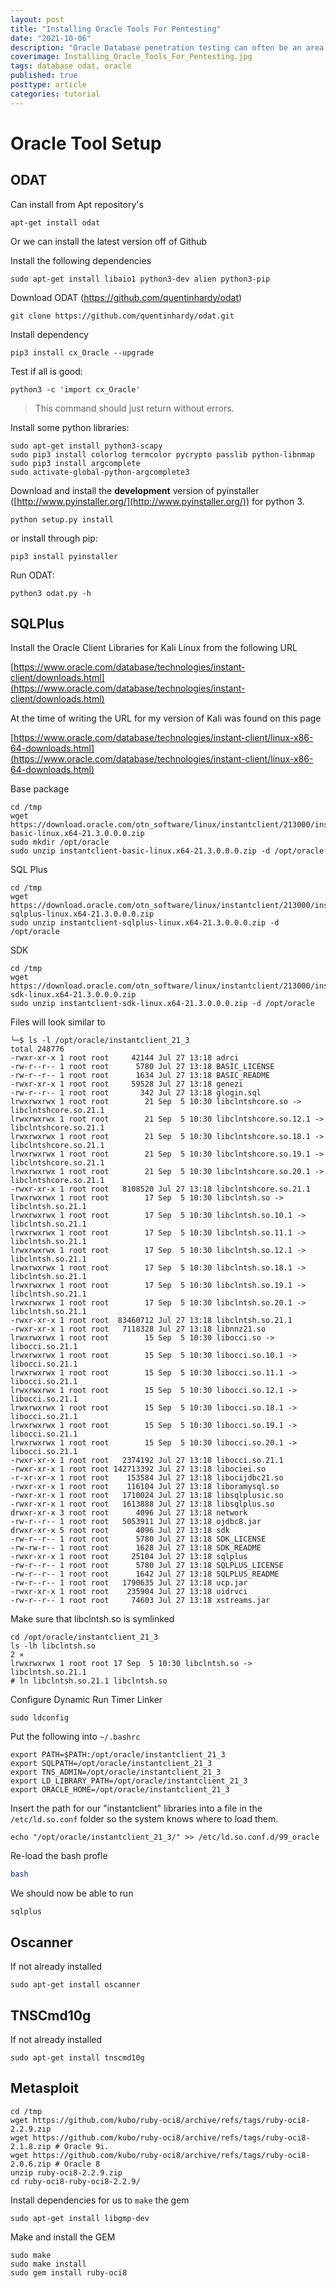 ```yaml
---
layout: post
title: "Installing Oracle Tools For Pentesting"
date: "2021-10-06"
description: "Oracle Database penetration testing can often be an area where young testers, find themselves underprepared. Oracle Database technology spans back over several decades and some of the penetration testing tools used have funky dependencies, and often need specific configuration steps."
coverimage: Installing_Oracle_Tools_For_Pentesting.jpg
tags: database odat, oracle
published: true
posttype: article
categories: tutorial
---
```

# Oracle Tool Setup

## ODAT

Can install from Apt repository's

```
apt-get install odat 
```

Or we can install the latest version off of Github

Install the following dependencies 

```
sudo apt-get install libaio1 python3-dev alien python3-pip
```

Download ODAT (https://github.com/quentinhardy/odat)

```
git clone https://github.com/quentinhardy/odat.git
```

Install dependency

```
pip3 install cx_Oracle --upgrade
```

Test if all is good:

```
python3 -c 'import cx_Oracle'
```

> This command should just return without errors.
> 

Install some python libraries:

```
sudo apt-get install python3-scapy
sudo pip3 install colorlog termcolor pycrypto passlib python-libnmap
sudo pip3 install argcomplete
sudo activate-global-python-argcomplete3
```

Download and install the **development** version of pyinstaller ([http://www.pyinstaller.org/](http://www.pyinstaller.org/)) for python 3.

```
python setup.py install

```

or install through pip:

```
pip3 install pyinstaller

```

Run ODAT:

```
python3 odat.py -h
```

## SQLPlus

Install the Oracle Client Libraries for Kali Linux from the following URL

[https://www.oracle.com/database/technologies/instant-client/downloads.html](https://www.oracle.com/database/technologies/instant-client/downloads.html)

At the time of writing the URL for my version of Kali was found on this page

[https://www.oracle.com/database/technologies/instant-client/linux-x86-64-downloads.html](https://www.oracle.com/database/technologies/instant-client/linux-x86-64-downloads.html)

Base package

```
cd /tmp
wget https://download.oracle.com/otn_software/linux/instantclient/213000/instantclient-basic-linux.x64-21.3.0.0.0.zip
sudo mkdir /opt/oracle
sudo unzip instantclient-basic-linux.x64-21.3.0.0.0.zip -d /opt/oracle
```

SQL Plus

```
cd /tmp
wget https://download.oracle.com/otn_software/linux/instantclient/213000/instantclient-sqlplus-linux.x64-21.3.0.0.0.zip
sudo unzip instantclient-sqlplus-linux.x64-21.3.0.0.0.zip -d /opt/oracle
```

SDK

```
cd /tmp
wget https://download.oracle.com/otn_software/linux/instantclient/213000/instantclient-sdk-linux.x64-21.3.0.0.0.zip
sudo unzip instantclient-sdk-linux.x64-21.3.0.0.0.zip -d /opt/oracle
```

Files will look similar to

```
└─$ ls -l /opt/oracle/instantclient_21_3 
total 248776
-rwxr-xr-x 1 root root     42144 Jul 27 13:18 adrci
-rw-r--r-- 1 root root      5780 Jul 27 13:18 BASIC_LICENSE
-rw-r--r-- 1 root root      1634 Jul 27 13:18 BASIC_README
-rwxr-xr-x 1 root root     59528 Jul 27 13:18 genezi
-rw-r--r-- 1 root root       342 Jul 27 13:18 glogin.sql
lrwxrwxrwx 1 root root        21 Sep  5 10:30 libclntshcore.so -> libclntshcore.so.21.1
lrwxrwxrwx 1 root root        21 Sep  5 10:30 libclntshcore.so.12.1 -> libclntshcore.so.21.1
lrwxrwxrwx 1 root root        21 Sep  5 10:30 libclntshcore.so.18.1 -> libclntshcore.so.21.1
lrwxrwxrwx 1 root root        21 Sep  5 10:30 libclntshcore.so.19.1 -> libclntshcore.so.21.1
lrwxrwxrwx 1 root root        21 Sep  5 10:30 libclntshcore.so.20.1 -> libclntshcore.so.21.1
-rwxr-xr-x 1 root root   8108520 Jul 27 13:18 libclntshcore.so.21.1
lrwxrwxrwx 1 root root        17 Sep  5 10:30 libclntsh.so -> libclntsh.so.21.1
lrwxrwxrwx 1 root root        17 Sep  5 10:30 libclntsh.so.10.1 -> libclntsh.so.21.1
lrwxrwxrwx 1 root root        17 Sep  5 10:30 libclntsh.so.11.1 -> libclntsh.so.21.1
lrwxrwxrwx 1 root root        17 Sep  5 10:30 libclntsh.so.12.1 -> libclntsh.so.21.1
lrwxrwxrwx 1 root root        17 Sep  5 10:30 libclntsh.so.18.1 -> libclntsh.so.21.1
lrwxrwxrwx 1 root root        17 Sep  5 10:30 libclntsh.so.19.1 -> libclntsh.so.21.1
lrwxrwxrwx 1 root root        17 Sep  5 10:30 libclntsh.so.20.1 -> libclntsh.so.21.1
-rwxr-xr-x 1 root root  83460712 Jul 27 13:18 libclntsh.so.21.1
-rwxr-xr-x 1 root root   7118328 Jul 27 13:18 libnnz21.so
lrwxrwxrwx 1 root root        15 Sep  5 10:30 libocci.so -> libocci.so.21.1
lrwxrwxrwx 1 root root        15 Sep  5 10:30 libocci.so.10.1 -> libocci.so.21.1
lrwxrwxrwx 1 root root        15 Sep  5 10:30 libocci.so.11.1 -> libocci.so.21.1
lrwxrwxrwx 1 root root        15 Sep  5 10:30 libocci.so.12.1 -> libocci.so.21.1
lrwxrwxrwx 1 root root        15 Sep  5 10:30 libocci.so.18.1 -> libocci.so.21.1
lrwxrwxrwx 1 root root        15 Sep  5 10:30 libocci.so.19.1 -> libocci.so.21.1
lrwxrwxrwx 1 root root        15 Sep  5 10:30 libocci.so.20.1 -> libocci.so.21.1
-rwxr-xr-x 1 root root   2374192 Jul 27 13:18 libocci.so.21.1
-rwxr-xr-x 1 root root 142713392 Jul 27 13:18 libociei.so
-r-xr-xr-x 1 root root    153584 Jul 27 13:18 libocijdbc21.so
-rwxr-xr-x 1 root root    116104 Jul 27 13:18 liboramysql.so
-rwxr-xr-x 1 root root   1710024 Jul 27 13:18 libsqlplusic.so
-rwxr-xr-x 1 root root   1613888 Jul 27 13:18 libsqlplus.so
drwxr-xr-x 3 root root      4096 Jul 27 13:18 network
-rw-r--r-- 1 root root   5053911 Jul 27 13:18 ojdbc8.jar
drwxr-xr-x 5 root root      4096 Jul 27 13:18 sdk
-rw-r--r-- 1 root root      5780 Jul 27 13:18 SDK_LICENSE
-rw-rw-r-- 1 root root      1628 Jul 27 13:18 SDK_README
-rwxr-xr-x 1 root root     25104 Jul 27 13:18 sqlplus
-rw-r--r-- 1 root root      5780 Jul 27 13:18 SQLPLUS_LICENSE
-rw-r--r-- 1 root root      1642 Jul 27 13:18 SQLPLUS_README
-rw-r--r-- 1 root root   1790635 Jul 27 13:18 ucp.jar
-rwxr-xr-x 1 root root    235904 Jul 27 13:18 uidrvci
-rw-r--r-- 1 root root     74603 Jul 27 13:18 xstreams.jar
```

Make sure that libclntsh.so is symlinked

```
cd /opt/oracle/instantclient_21_3
ls -lh libclntsh.so                                                                                                                                                   2 ⨯
lrwxrwxrwx 1 root root 17 Sep  5 10:30 libclntsh.so -> libclntsh.so.21.1
# ln libclntsh.so.21.1 libclntsh.so
```

Configure Dynamic Run Timer Linker

```
sudo ldconfig
```

Put the following into `~/.bashrc`

```
export PATH=$PATH:/opt/oracle/instantclient_21_3
export SQLPATH=/opt/oracle/instantclient_21_3
export TNS_ADMIN=/opt/oracle/instantclient_21_3
export LD_LIBRARY_PATH=/opt/oracle/instantclient_21_3
export ORACLE_HOME=/opt/oracle/instantclient_21_3
```

Insert the path for our "instantclient" libraries into a file in the `/etc/ld.so.conf` folder so the system knows where to load them. 

```
echo "/opt/oracle/instantclient_21_3/" >> /etc/ld.so.conf.d/99_oracle
```

Re-load the bash profle

```bash
bash
```

We should now be able to run 

```
sqlplus
```

## Oscanner

If not already installed 

```
sudo apt-get install oscanner
```

## TNSCmd10g

If not already installed

```
sudo apt-get install tnscmd10g
```

## Metasploit

```
cd /tmp
wget https://github.com/kubo/ruby-oci8/archive/refs/tags/ruby-oci8-2.2.9.zip
wget https://github.com/kubo/ruby-oci8/archive/refs/tags/ruby-oci8-2.1.8.zip # Oracle 9i.
wget https://github.com/kubo/ruby-oci8/archive/refs/tags/ruby-oci8-2.0.6.zip # Oracle 8
unzip ruby-oci8-2.2.9.zip
cd ruby-oci8-ruby-oci8-2.2.9/
```

Install dependencies for us to `make` the gem

```
sudo apt-get install libgmp-dev
```

Make and install the GEM

```
sudo make
sudo make install
sudo gem install ruby-oci8
```